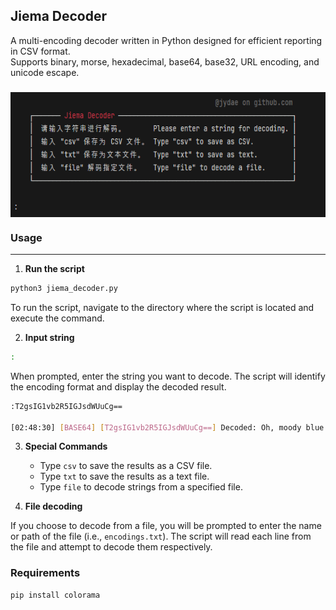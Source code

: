 ## Jiema Decoder

A multi-encoding decoder written in Python designed for efficient reporting in CSV format.<br>
Supports binary, morse, hexadecimal, base64, base32, URL encoding, and unicode escape.

<h3 align="center"><img src='img.png' align="top" height="200px"></h3>

### Usage
---

1. **Run the script**
```bash
python3 jiema_decoder.py
```
To run the script, navigate to the directory where the script is located and execute the command.


2. **Input string**
```bash
:
```
When prompted, enter the string you want to decode. The script will identify the encoding format and display the decoded result.

```bash
:T2gsIG1vb2R5IGJsdWUuCg==

[02:48:30] [BASE64] [T2gsIG1vb2R5IGJsdWUuCg==] Decoded: Oh, moody blue.
```

3. **Special Commands**
   - Type `csv` to save the results as a CSV file.
   - Type `txt` to save the results as a text file.
   - Type `file` to decode strings from a specified file.

4. **File decoding**

If you choose to decode from a file, you will be prompted to enter the name or path of the file (i.e., `encodings.txt`).
The script will read each line from the file and attempt to decode them respectively.

### Requirements

```
pip install colorama
```

